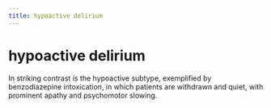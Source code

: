 ```yaml
---
title: hypoactive delirium
---
```

# hypoactive delirium

In striking contrast is the hypoactive subtype,
exemplified by benzodiazepine intoxication,
in which patients are withdrawn and quiet,
with prominent apathy and psychomotor slowing.
